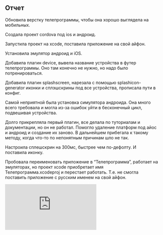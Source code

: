 ## Отчет

Обновила верстку телепрограммы, чтобы она хорошо выглядела на мобильных.

Создала проект cordova под ios и андроид.

Запустила проект на xcode, поставила приложение на свой айфон.

Установила эмулятор андроид и iOS.

Добавила плагин device, вывела название устройства в футер телепрограммы. Оно там конечно не нужно, но надо было потренироваться.

Добавила плагин splashscreen, нарезала с помощью splashicon-generator иконки и сплэшскрины под все устройства, прописала пути в конфиг.

Самой неприятной была установка симулятора андроида. Она много всего требовала и могла из-за ошибок уйти в бесконечный цикл, подвешивая устройства.

Долго прикрепляла первый плагин, все делала по туториалам и документации, но он не работал. Помогло удаление платформ под айос и андроид и создание их заново. В дальнейшем прибегала к такому методу, когда что-то по непонятным причинам шло не так.

Настроила сплешскрин на 300мс, быстрее чем по-дефолту. И поставила иконку.

Пробовала переименовать приложение в “Телепрограмма”, работает на эмуляторах, но проект xcode приобретает имя Телепрограмма.xcodeproj и перестает работать. Т.е. не смогла поставить приложение с русским именем на свой айфон.

![картинки тут](https://github.com/olesyasidyaka/CordovaTeleprogram/blob/master/phonegap.pdf)
